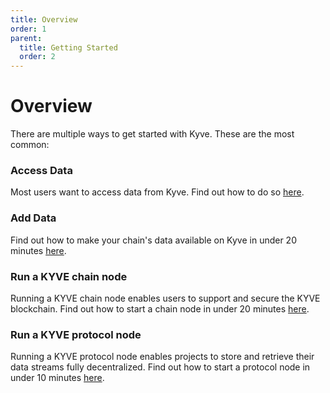 ```yaml
---
title: Overview
order: 1
parent:
  title: Getting Started
  order: 2
---
```


# Overview

There are multiple ways to get started with Kyve. These are the most common:

### Access Data
Most users want to access data from Kyve. Find out how to do so [here](./accessing-data/index).
### Add Data
Find out how to make your chain's data available on Kyve in under 20 minutes [here](./adding-data/index).
### Run a KYVE chain node
Running a KYVE chain node enables users to support and secure the KYVE blockchain. Find out how to start a chain node in under 20 minutes [here](./chain-node).
### Run a KYVE protocol node
Running a KYVE protocol node enables projects to store and retrieve their data streams fully decentralized. Find out how to start a protocol node in under 10 minutes [here](./protocol-node).